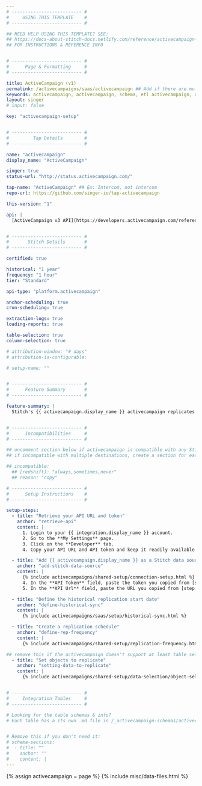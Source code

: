 ```yaml
---
# -------------------------- #
#     USING THIS TEMPLATE    #
# -------------------------- #

## NEED HELP USING THIS TEMPLATE? SEE:
## https://docs-about-stitch-docs.netlify.com/reference/activecampaign-templates/saas/
## FOR INSTRUCTIONS & REFERENCE INFO


# -------------------------- #
#      Page & Formatting     #
# -------------------------- #

title: ActiveCampaign (v1)
permalink: /activecampaigns/saas/activecampaign ## Add if there are multiple versions: /vVERSION
keywords: activecampaign, activecampaign, schema, etl activecampaign, activecampaign etl, activecampaign schema
layout: singer
# input: false

key: "activecampaign-setup"


# -------------------------- #
#         Tap Details        #
# -------------------------- #

name: "activecampaign"
display_name: "ActiveCampaign"

singer: true
status-url: "http://status.activecampaign.com/"

tap-name: "ActiveCampaign" ## Ex: Intercom, not intercom
repo-url: https://github.com/singer-io/tap-activecampaign

this-version: "1"

api: |
  [ActiveCampaign v3 API](https://developers.activecampaign.com/reference#overview){:target="new"}


# -------------------------- #
#       Stitch Details       #
# -------------------------- #

certified: true 

historical: "1 year"
frequency: "1 hour"
tier: "Standard"

api-type: "platform.activecampaign"

anchor-scheduling: true
cron-scheduling: true

extraction-logs: true
loading-reports: true

table-selection: true
column-selection: true

# attribution-window: "# days"
# attribution-is-configurable: 

# setup-name: ""


# -------------------------- #
#      Feature Summary       #
# -------------------------- #

feature-summary: |
  Stitch's {{ activecampaign.display_name }} activecampaign replicates data using the {{ activecampaign.api | flatify | strip }}. Refer to the [Schema](#schema) section for a list of objects available for replication.


# -------------------------- #
#      Incompatibilities     #
# -------------------------- #

## uncomment section below if activecampaign is compatible with any Stitch destinations
## if incompatible with multiple destinations, create a section for each destination

## incompatible:
  ## [redshift]: "always,sometimes,never"
  ## reason: "copy" 

# -------------------------- #
#      Setup Instructions    #
# -------------------------- #

setup-steps:
  - title: "Retrieve your API URL and token"
    anchor: "retrieve-api"
    content: |
      1. Login to your {{ integration.display_name }} account.
      2. Go to the **My Settings** page.
      3. Click on the **Developer** tab.
      4. Copy your API URL and API token and keep it readily available for the next step.

  - title: "Add {{ activecampaign.display_name }} as a Stitch data source"
    anchor: "add-stitch-data-source"
    content: |
      {% include activecampaigns/shared-setup/connection-setup.html %}
      4. In the **API Token** field, paste the token you copied from [step 1](#retrieve-api).
      5. In the **API Url** field, paste the URL you copied from [step 1](#retrieve-api).

  - title: "Define the historical replication start date"
    anchor: "define-historical-sync"
    content: |
      {% include activecampaigns/saas/setup/historical-sync.html %}

  - title: "Create a replication schedule"
    anchor: "define-rep-frequency"
    content: |
      {% include activecampaigns/shared-setup/replication-frequency.html %}

## remove this if the activecampaign doesn't support at least table selection
  - title: "Set objects to replicate"
    anchor: "setting-data-to-replicate"
    content: |
      {% include activecampaigns/shared-setup/data-selection/object-selection.html %} 


# -------------------------- #
#     Integration Tables     #
# -------------------------- #

# Looking for the table schemas & info?
# Each table has a its own .md file in /_activecampaign-schemas/activecampaign


# Remove this if you don't need it:
# schema-sections:
#  - title: ""
#    anchor: ""
#    content: |
---
```

{% assign activecampaign = page %}
{% include misc/data-files.html %}